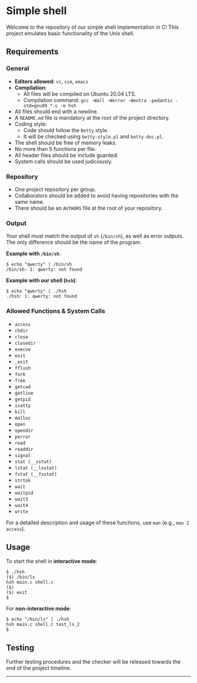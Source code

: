 # Simple shell
Welcome to the repository of our simple shell implementation in C! This project emulates basic functionality of the Unix shell.

## Requirements

### General

- **Editors allowed**: `vi`, `vim`, `emacs`
- **Compilation**:
  - All files will be compiled on Ubuntu 20.04 LTS.
  - Compilation command: `gcc -Wall -Werror -Wextra -pedantic -std=gnu89 *.c -o hsh`
- All files should end with a newline.
- A `README.md` file is mandatory at the root of the project directory.
- Coding style:
  - Code should follow the `Betty` style.
  - It will be checked using `betty-style.pl` and `betty-doc.pl`.
- The shell should be free of memory leaks.
- No more than 5 functions per file.
- All header files should be include guarded.
- System calls should be used judiciously.

### Repository

- One project repository per group.
- Collaborators should be added to avoid having repositories with the same name.
- There should be an `AUTHORS` file at the root of your repository.

### Output

Your shell must match the output of `sh` (`/bin/sh`), as well as error outputs. The only difference should be the name of the program.

**Example with `/bin/sh`**:
```
$ echo "qwerty" | /bin/sh
/bin/sh: 1: qwerty: not found
```

**Example with our shell (`hsh`)**:
```
$ echo "qwerty" | ./hsh
./hsh: 1: qwerty: not found
```

### Allowed Functions & System Calls

- `access`
- `chdir`
- `close`
- `closedir`
- `execve`
- `exit`
- `_exit`
- `fflush`
- `fork`
- `free`
- `getcwd`
- `getline`
- `getpid`
- `isatty`
- `kill`
- `malloc`
- `open`
- `opendir`
- `perror`
- `read`
- `readdir`
- `signal`
- `stat (__xstat)`
- `lstat (__lxstat)`
- `fstat (__fxstat)`
- `strtok`
- `wait`
- `waitpid`
- `wait3`
- `wait4`
- `write`

For a detailed description and usage of these functions, use `man` (e.g., `man 2 access`).

## Usage

To start the shell in **interactive mode**:
```
$ ./hsh
($) /bin/ls
hsh main.c shell.c
($)
($) exit
$
```

For **non-interactive mode**:
```
$ echo "/bin/ls" | ./hsh
hsh main.c shell.c test_ls_2
$
```

## Testing

Further testing procedures and the checker will be released towards the end of the project timeline.

---
